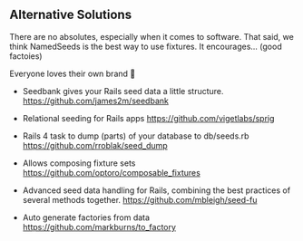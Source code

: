## Alternative Solutions

There are no absolutes, especially when it comes to software. That said, we think NamedSeeds is the best way to use fixtures. It encourages... (good factoies)

Everyone loves their own brand :poop:


* Seedbank gives your Rails seed data a little structure.
  https://github.com/james2m/seedbank


* Relational seeding for Rails apps
  https://github.com/vigetlabs/sprig
* Rails 4 task to dump (parts) of your database to db/seeds.rb
  https://github.com/rroblak/seed_dump
* Allows composing fixture sets
  https://github.com/optoro/composable_fixtures
* Advanced seed data handling for Rails, combining the best practices of several methods together.
  https://github.com/mbleigh/seed-fu
* Auto generate factories from data
  https://github.com/markburns/to_factory


